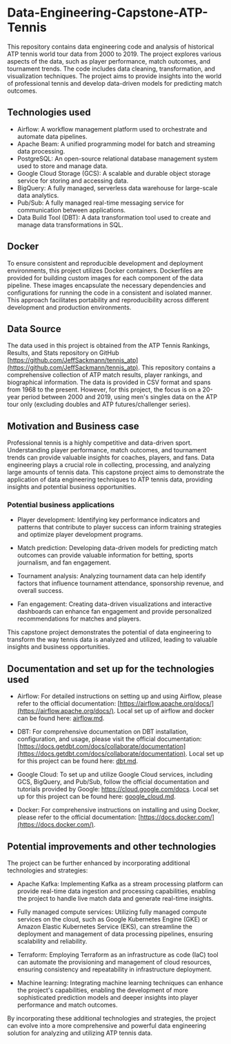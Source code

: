 # Data-Engineering-Capstone-ATP-Tennis

This repository contains data engineering code and analysis of historical ATP tennis world tour data from 2000 to 2019. The project explores various aspects of the data, such as player performance, match outcomes, and tournament trends. The code includes data cleaning, transformation, and visualization techniques. The project aims to provide insights into the world of professional tennis and develop data-driven models for predicting match outcomes.

## Technologies used

- Airflow: A workflow management platform used to orchestrate and automate data pipelines.
- Apache Beam: A unified programming model for batch and streaming data processing.
- PostgreSQL: An open-source relational database management system used to store and manage data.
- Google Cloud Storage (GCS): A scalable and durable object storage service for storing and accessing data.
- BigQuery: A fully managed, serverless data warehouse for large-scale data analytics.
- Pub/Sub: A fully managed real-time messaging service for communication between applications.
- Data Build Tool (DBT): A data transformation tool used to create and manage data transformations in SQL.

## Docker

To ensure consistent and reproducible development and deployment environments, this project utilizes Docker containers. Dockerfiles are provided for building custom images for each component of the data pipeline. These images encapsulate the necessary dependencies and configurations for running the code in a consistent and isolated manner. This approach facilitates portability and reproducibility across different development and production environments.

## Data Source

The data used in this project is obtained from the ATP Tennis Rankings, Results, and Stats repository on GitHub [https://github.com/JeffSackmann/tennis_atp](https://github.com/JeffSackmann/tennis_atp). This repository contains a comprehensive collection of ATP match results, player rankings, and biographical information. The data is provided in CSV format and spans from 1968 to the present. However, for this project, the focus is on a 20-year period between 2000 and 2019, using men's singles data on the ATP tour only (excluding doubles and ATP futures/challenger series).

## Motivation and Business case

Professional tennis is a highly competitive and data-driven sport. Understanding player performance, match outcomes, and tournament trends can provide valuable insights for coaches, players, and fans. Data engineering plays a crucial role in collecting, processing, and analyzing large amounts of tennis data. This capstone project aims to demonstrate the application of data engineering techniques to ATP tennis data, providing insights and potential business opportunities.

### Potential business applications

- Player development: Identifying key performance indicators and patterns that contribute to player success can inform training strategies and optimize player development programs.

- Match prediction: Developing data-driven models for predicting match outcomes can provide valuable information for betting, sports journalism, and fan engagement.

- Tournament analysis: Analyzing tournament data can help identify factors that influence tournament attendance, sponsorship revenue, and overall success.

- Fan engagement: Creating data-driven visualizations and interactive dashboards can enhance fan engagement and provide personalized recommendations for matches and players.

This capstone project demonstrates the potential of data engineering to transform the way tennis data is analyzed and utilized, leading to valuable insights and business opportunities.

## Documentation and set up for the technologies used

- Airflow: For detailed instructions on setting up and using Airflow, please refer to the official documentation: [https://airflow.apache.org/docs/](https://airflow.apache.org/docs/). Local set up of airflow and docker can be found here: [airflow.md](/airflow.md).

- DBT: For comprehensive documentation on DBT installation, configuration, and usage, please visit the official documentation: [https://docs.getdbt.com/docs/collaborate/documentation](https://docs.getdbt.com/docs/collaborate/documentation). Local set up for this project can be found here: [dbt.md](/dbt.md).

- Google Cloud: To set up and utilize Google Cloud services, including GCS, BigQuery, and Pub/Sub, follow the official documentation and tutorials provided by Google: https://cloud.google.com/docs. Local set up for this project can be found here: [google_cloud.md](/google_cloud.md).

- Docker: For comprehensive instructions on installing and using Docker, please refer to the official documentation: [https://docs.docker.com/](https://docs.docker.com/).

## Potential improvements and other technologies

The project can be further enhanced by incorporating additional technologies and strategies:

- Apache Kafka: Implementing Kafka as a stream processing platform can provide real-time data ingestion and processing capabilities, enabling the project to handle live match data and generate real-time insights.

- Fully managed compute services: Utilizing fully managed compute services on the cloud, such as Google Kubernetes Engine (GKE) or Amazon Elastic Kubernetes Service (EKS), can streamline the deployment and management of data processing pipelines, ensuring scalability and reliability.

- Terraform: Employing Terraform as an infrastructure as code (IaC) tool can automate the provisioning and management of cloud resources, ensuring consistency and repeatability in infrastructure deployment.

- Machine learning: Integrating machine learning techniques can enhance the project's capabilities, enabling the development of more sophisticated prediction models and deeper insights into player performance and match outcomes.

By incorporating these additional technologies and strategies, the project can evolve into a more comprehensive and powerful data engineering solution for analyzing and utilizing ATP tennis data.
